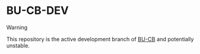 # BU-CB-DEV

> [!WARNING]
> This repository is the active development branch of [BU-CB](https://github.com/OceanRamen/BU-CB) and potentially unstable. 
